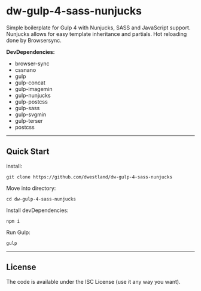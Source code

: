 # dw-gulp-4-sass-nunjucks

Simple boilerplate for Gulp 4 with Nunjucks, SASS and JavaScript support. Nunjucks allows for easy template inheritance and partials. Hot reloading done by Browsersync.

**DevDependencies:**
- browser-sync
- cssnano
- gulp
- gulp-concat
- gulp-imagemin
- gulp-nunjucks
- gulp-postcss
- gulp-sass
- gulp-svgmin
- gulp-terser
- postcss
---
## Quick Start
install:
```
git clone https://github.com/dwestland/dw-gulp-4-sass-nunjucks
```
Move into directory:
```
cd dw-gulp-4-sass-nunjucks
```
Install devDependencies:
```
npm i
```
Run Gulp:
```
gulp
```
---
## License
The code is available under the ISC License (use it any way you want).
